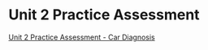 # Unit 2 Practice Assessment

[Unit 2 Practice Assessment - Car Diagnosis](https://docs.google.com/document/d/1guE6PTnx_bb_9D3H5jwm0Kq1i39wbuCO8qyPLi682Gk)

